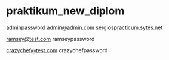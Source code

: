 # praktikum_new_diplom

adminpassword
admin@admin.com
sergiospracticum.sytes.net

ramsey@test.com
ramseypassword

crazychef@test.com
crazychefpassword